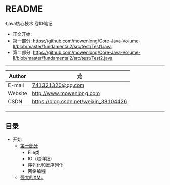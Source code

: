 README
===========================
《java核心技术 卷Ⅱ》笔记  
* 正文开始: 
* 第一部分: https://github.com/mowenlong/Core-Java-Volume-II/blob/master/fundamental2/src/test/Test1.java
* 第二部分: https://github.com/mowenlong/Core-Java-Volume-II/blob/master/fundamental2/src/test/Test2.java
****
	
|Author|龙|
|---|---
|E-mail|741321320@qq.com
|Website|http://www.mowenlong.com
|CSDN|https://blog.csdn.net/weixin_38104426


****
## 目录
* 开始
	* [第一部分](/fundamental2/src/test/Test1.java)
		* File类
		* IO（超详细)
		* 序列化和反序列化	
		* 网络编程
	* [强大的XML](/fundamental2/src/test/Test2.java)
